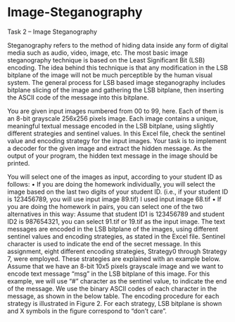 # Image-Steganography
Task 2 – Image Steganography

Steganography refers to the method of hiding data inside any form of digital media such as audio, video, image, etc. 
The most basic image steganography technique is based on the Least Significant Bit (LSB) encoding. 
The idea behind this technique is that any modification in the LSB bitplane of the image will not be much perceptible by the human visual system. 
The general process for LSB based image steganography includes bitplane slicing of the image and gathering the LSB bitplane, then inserting the ASCII code of the message into this bitplane.


You are given input images numbered from 00 to 99, here. Each of them is an 8-bit grayscale 256x256 pixels image. Each image contains a unique, meaningful textual message encoded in the LSB bitplane, using slightly different strategies and sentinel values. In this Excel file, check the sentinel value and encoding strategy for the input images. Your task is to implement a decoder for the given image and extract the hidden message. As the output of your program, the hidden text message in the image should be printed. 

You will select one of the images as input, according to your student ID as follows:
• If you are doing the homework individually, you will select the image based on the last two digits of your student ID. (i.e., if your student ID is 123456789, you will use input image 89.tif)
I used input image 68.tif
• If you are doing the homework in pairs, you can select one of the two alternatives in this way: Assume that student ID1 is 123456789 and student ID2 is 987654321, you can select 91.tif or 19.tif as the input image.
The text messages are encoded in the LSB bitplane of the images, using different sentinel values and encoding strategies, as stated in the Excel file. Sentinel character is used to indicate the end of the secret message. In this assignment, eight different encoding strategies, Strategy0 through Strategy 7, were employed. These strategies are explained with an example below. Assume that we have an 8-bit 10x5 pixels grayscale image and we want to encode text message “msg” in the LSB bitplane of this image. For this example, we will use “#” character as the sentinel value, to indicate the end of the message. We use the binary ASCII codes of each character in the message, as shown in the below table. The encoding procedure for each strategy is illustrated in Figure 2. For each strategy, LSB bitplane is shown and X symbols in the figure correspond to “don’t care”.
